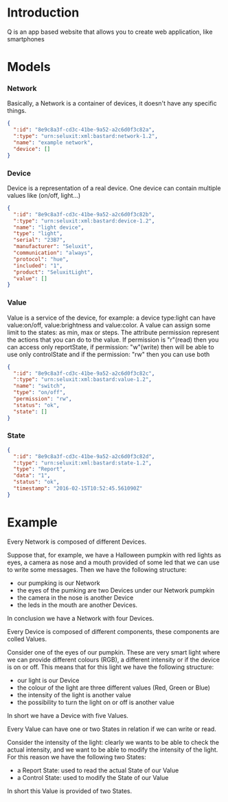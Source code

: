 # Introduction
Q is an app based website that allows you to create web application, like smartphones

# Models

### Network
Basically, a Network is a container of devices, it doesn't have any specific things.
```json
{
  ":id": "8e9c8a3f-cd3c-41be-9a52-a2c6d0f3c82a",
  ":type": "urn:seluxit:xml:bastard:network-1.2",
  "name": "example network",
  "device": []
}
```

### Device
Device is a representation of a real device. One device can contain multiple values like (on/off, light...)
```json
{
  ":id": "8e9c8a3f-cd3c-41be-9a52-a2c6d0f3c82b",
  ":type": "urn:seluxit:xml:bastard:device-1.2",
  "name": "light device",
  "type": "light",
  "serial": "23B7",
  "manufacturer": "Seluxit",
  "communication": "always",
  "protocol": "hue",
  "included": "1",
  "product": "SeluxitLight",
  "value": []
}
```

### Value
Value is a service of the device, for example: a device type:light can have value:on/off, value:brightness and value:color. A value can assign some limit to the states: as min, max or steps.
The attribute permission represent the actions that you can do to the value. If permission is "r"(read) then you can access only reportState, if permission: "w"(write) then will be able to use only controlState and if the permission: "rw" then you can use both
```json
{
  ":id": "8e9c8a3f-cd3c-41be-9a52-a2c6d0f3c82c",
  ":type": "urn:seluxit:xml:bastard:value-1.2",
  "name": "switch",
  "type": "on/off",
  "permission": "rw",
  "status": "ok",
  "state": []
}
```

### State
```json
{
  ":id": "8e9c8a3f-cd3c-41be-9a52-a2c6d0f3c82d",
  ":type": "urn:seluxit:xml:bastard:state-1.2",
  "type": "Report",
  "data": "1",
  "status": "ok",
  "timestamp": "2016-02-15T10:52:45.561090Z"
}
```

# Example
Every Network is composed of different Devices.

Suppose that, for example, we have a Halloween pumpkin with red lights as eyes, a camera as nose and a mouth provided of some led that we can use to write some messages. Then we have the following structure:

* our pumpking is our Network
* the eyes of the pumking are two Devices under our Network pumpkin
* the camera in the nose is another Device
* the leds in the mouth are another Devices.

In conclusion we have a Network with four Devices.

Every Device is composed of different components, these components are colled Values.

Consider one of the eyes of our pumpkin. These are very smart light where we can provide different colours (RGB), a different intensity or if the device is on or off. This means that for this light we have the following structure:

* our light is our Device
* the colour of the light are three different values (Red, Green or Blue)
* the intensity of the light is another value
* the possibility to turn the light on or off is another value

In short we have a Device with five Values.

Every Value can have one or two States in relation if we can write or read.

Consider the intensity of the light: clearly we wants to be able to check the actual intensity, and we want to be able to modify the intensity of the light. For this reason we have the following two States:

* a Report State: used to read the actual State of our Value
* a Control State: used to modify the State of our Value

In short this Value is provided of two States.


